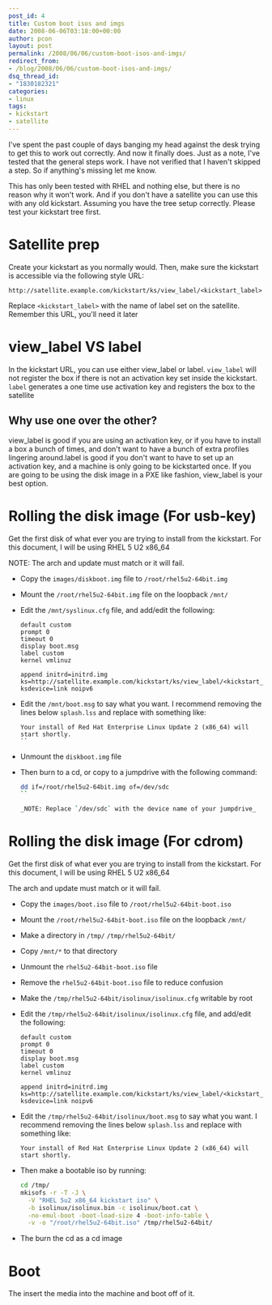 ```yaml
---
post_id: 4
title: Custom boot isos and imgs
date: 2008-06-06T03:18:00+00:00
author: pcon
layout: post
permalink: /2008/06/06/custom-boot-isos-and-imgs/
redirect_from:
- /blog/2008/06/06/custom-boot-isos-and-imgs/
dsq_thread_id:
- "1830182321"
categories:
- linux
tags:
- kickstart
- satellite
---
```

I've spent the past couple of days banging my head against the desk trying to get this to work out correctly.  And now it finally does.  Just as a note, I've tested that the general steps work.  I have not verified that I haven't skipped a step.  So if anything's missing let me know.

<div class="notification is-info">This has only been tested with RHEL and nothing else, but there is no reason why it won't work.  And if you don't have a satellite you can use this with any old kickstart.  Assuming you have the tree setup correctly. Please test your kickstart tree first.</div>

<!--more-->

# Satellite prep

Create your kickstart as you normally would. Then, make sure the kickstart is accessible via the following style URL:

```
http://satellite.example.com/kickstart/ks/view_label/<kickstart_label>
```

Replace `<kickstart_label>` with the name of label set on the satellite.  Remember this URL, you'll need it later

# view_label VS label

In the kickstart URL, you can use either view\_label or label.  `view_label` will not register the box if there is not an activation key set inside the kickstart.  `label` generates a one time use activation key and registers the box to the satellite

## Why use one over the other?

view\_label is good if you are using an activation key, or if you have to install a box a bunch of times, and don't want to have a bunch of extra profiles lingering around.label is good if you don't want to have to set up an activation key, and a machine is only going to be kickstarted once.  If you are going to be using the disk image in a PXE like fashion, view\_label is your best option.

# Rolling the disk image (For usb-key)

Get the first disk of what ever you are trying to install from the kickstart. For this document, I will be using RHEL 5 U2 x86_64

NOTE: The arch and update must match or it will fail.

* Copy the `images/diskboot.img` file to `/root/rhel5u2-64bit.img`
* Mount the `/root/rhel5u2-64bit.img` file on the loopback `/mnt/`
* Edit the `/mnt/syslinux.cfg` file, and add/edit the following:

  ```
  default custom
  prompt 0
  timeout 0
  display boot.msg
  label custom
  kernel vmlinuz

  append initrd=initrd.img ks=http://satellite.example.com/kickstart/ks/view_label/<kickstart_label> ksdevice=link noipv6
  ```

* Edit the `/mnt/boot.msg` to say what you want. I recommend removing the lines below `splash.lss` and replace with something like:

  ```
  Your install of Red Hat Enterprise Linux Update 2 (x86_64) will start shortly.
  ``

* Unmount the `diskboot.img` file
* Then burn to a cd, or copy to a jumpdrive with the following command:

  ```bash
  dd if=/root/rhel5u2-64bit.img of=/dev/sdc
  ``

  _NOTE: Replace `/dev/sdc` with the device name of your jumpdrive_

# Rolling the disk image (For cdrom)

Get the first disk of what ever you are trying to install from the kickstart. For this document, I will be using RHEL 5 U2 x86_64

<div class="notification is-danger is-light">The arch and update must match or it will fail.</div>

* Copy the `images/boot.iso` file to `/root/rhel5u2-64bit-boot.iso`
* Mount the `/root/rhel5u2-64bit-boot.iso` file on the loopback `/mnt/`
* Make a directory in `/tmp/` `/tmp/rhel5u2-64bit/`
* Copy `/mnt/*` to that directory
* Unmount the `rhel5u2-64bit-boot.iso` file
* Remove the `rhel5u2-64bit-boot.iso` file to reduce confusion
* Make the `/tmp/rhel5u2-64bit/isolinux/isolinux.cfg` writable by root
* Edit the `/tmp/rhel5u2-64bit/isolinux/isolinux.cfg` file, and add/edit the following:

  ```
  default custom
  prompt 0
  timeout 0
  display boot.msg
  label custom
  kernel vmlinuz

  append initrd=initrd.img ks=http://satellite.example.com/kickstart/ks/view_label/<kickstart_label> ksdevice=link noipv6
  ```

* Edit the `/tmp/rhel5u2-64bit/isolinux/boot.msg` to say what you want. I recommend removing the lines below `splash.lss` and replace with something like:

  ```
  Your install of Red Hat Enterprise Linux Update 2 (x86_64) will start shortly.
  ```

* Then make a bootable iso by running:

  ```bash
  cd /tmp/
  mkisofs -r -T -J \
    -V "RHEL 5u2 x86_64 kickstart iso" \
    -b isolinux/isolinux.bin -c isolinux/boot.cat \
    -no-emul-boot -boot-load-size 4 -boot-info-table \
    -v -o "/root/rhel5u2-64bit.iso" /tmp/rhel5u2-64bit/
  ```

* The burn the cd as a cd image

# Boot

The insert the media into the machine and boot off of it.